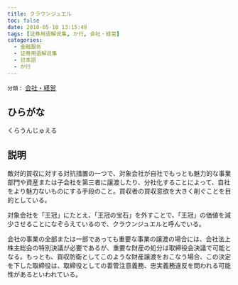```yaml
---
title: クラウンジュエル
toc: false
date: 2018-05-18 13:15:49
tags: [证券用语解说集, か行, 会社・経営]
categories:
  - 金融服务
  - 证券用语解说集
  - 日本語
  - か行
---
```


`分類：` [会社・経営](/tags/会社・経営/)

## ひらがな

くらうんじゅえる

## 説明

敵対的買収に対する対抗措置の一つで、対象会社が自社でもっとも魅力的な事業部門や資産または子会社を第三者に譲渡したり、分社化することによって、自社をより魅力ないものにする手段のこと。買収者の買収意欲を大きく削ぐことを目的としている。

対象会社を「王冠」にたとえ、「王冠の宝石」を外すことで、「王冠」の価値を減少させることになぞらえているので、クラウンジュエルと呼んでいる。

会社の事業の全部または一部であっても重要な事業の譲渡の場合には、会社法上株主総会の特別決議が必要であるが、重要な財産の処分は取締役会決議で可能となる。もっとも、買収防衛としてこのような財産譲渡をおこなう場合、この決定を下した取締役は、取締役としての善管注意義務、忠実義務違反を問われる可能性があるといわれている。
